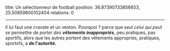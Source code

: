 title: Un sélectionneur de football
position: 36.87390733856653, 25.50859800102404
relations: 0

---




Il lui faut une cravate et un veston. Pourquoi ? parce que *seul celui qui peut se permettre de porter des **vêtements inappropriés**,* peu pratiques, pas sportifs, alors que les autres portent des vêtements appropriés, pratiques, sportofs, a **de l'autorité.**